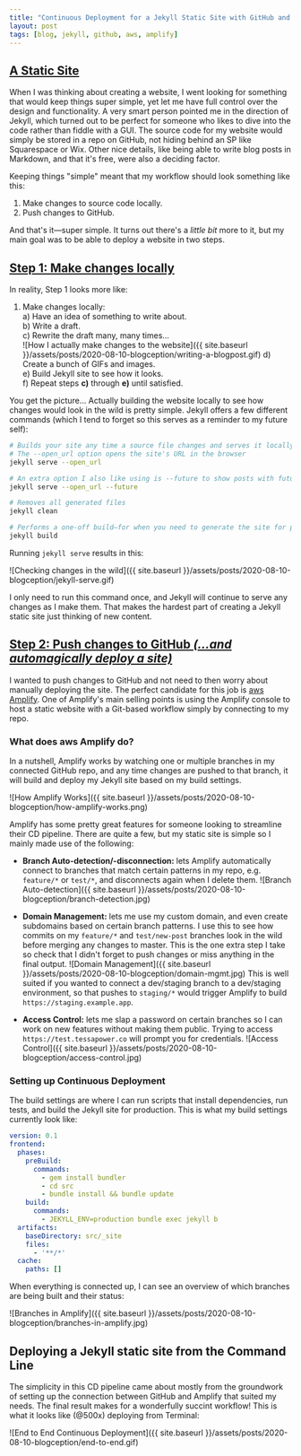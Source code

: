 ```yaml
---
title: "Continuous Deployment for a Jekyll Static Site with GitHub and aws Amplify"
layout: post
tags: [blog, jekyll, github, aws, amplify]
---
```

## [A Static Site](#a-static-site)

When I was thinking about creating a website, I went looking for something that would keep things super simple, yet let me have full control over the design and functionality. A very smart person pointed me in the direction of Jekyll, which turned out to be perfect for someone who likes to dive into the code rather than fiddle with a GUI. The source code for my website would simply be stored in a repo on GitHub, not hiding behind an SP like Squarespace or Wix. Other nice details, like being able to write blog posts in Markdown, and that it's free, were also a deciding factor.

Keeping things "simple" meant that my workflow should look something like this:
<!--more-->

1. Make changes to source code locally.
2. Push changes to GitHub.

And that's it—super simple. It turns out there's a *little bit* more to it, but my main goal was to be able to deploy a website in two steps.

## [Step 1: Make changes locally](#step-1-make-changes-locally)

In reality, Step 1 looks more like:

1. Make changes locally:<br>
  a) Have an idea of something to write about.<br>
  b) Write a draft.<br>
  c) Rewrite the draft many, many times...<br>
  ![How I actually make changes to the website]({{ site.baseurl }}/assets/posts/2020-08-10-blogception/writing-a-blogpost.gif)
  d) Create a bunch of GIFs and images.<br>
  e) Build Jekyll site to see how it looks.<br>
  f) Repeat steps **c)** through **e)** until satisfied.

You get the picture... Actually building the website locally to see how changes would look in the wild is pretty simple. Jekyll offers a few different commands (which I tend to forget so this serves as a reminder to my future self):

```bash
# Builds your site any time a source file changes and serves it locally
# The --open_url option opens the site's URL in the browser
jekyll serve --open_url

# An extra option I also like using is --future to show posts with future dates
jekyll serve --open_url --future

# Removes all generated files
jekyll clean

# Performs a one-off build—for when you need to generate the site for production
jekyll build
```

Running `jekyll serve` results in this:

![Checking changes in the wild]({{ site.baseurl }}/assets/posts/2020-08-10-blogception/jekyll-serve.gif)

I only need to run this command once, and Jekyll will continue to serve any changes as I make them. That makes the hardest part of creating a Jekyll static site just thinking of new content.

## [Step 2: Push changes to GitHub *(...and automagically deploy a site)*](#step-2-push-changes-to-github-and-automagically-deploy-a-site)

I wanted to push changes to GitHub and not need to then worry about manually deploying the site. The perfect candidate for this job is [aws Amplify](https://aws.amazon.com/amplify/). One of Amplify's main selling points is using the Amplify console to host a static website with a Git-based workflow simply by connecting to my repo.

### What does aws Amplify do?

In a nutshell, Amplify works by watching one or multiple branches in my connected GitHub repo, and any time changes are pushed to that branch, it will build and deploy my Jekyll site based on my build settings.

![How Amplify Works]({{ site.baseurl }}/assets/posts/2020-08-10-blogception/how-amplify-works.png)

Amplify has some pretty great features for someone looking to streamline their CD pipeline. There are quite a few, but my static site is simple so I mainly made use of the following:

- **Branch Auto-detection/-disconnection:** lets Amplify automatically connect to branches that match certain patterns in my repo, e.g. `feature/*` or `test/*`, and disconnects again when I delete them.
![Branch Auto-detection]({{ site.baseurl }}/assets/posts/2020-08-10-blogception/branch-detection.jpg)

- **Domain Management:** lets me use my custom domain, and even create subdomains based on certain branch patterns. I use this to see how commits on my `feature/*` and `test/new-post` branches look in the wild before merging any changes to master. This is the one extra step I take so check that I didn't forget to push changes or miss anything in the final output.
![Domain Management]({{ site.baseurl }}/assets/posts/2020-08-10-blogception/domain-mgmt.jpg)
This is well suited if you wanted to connect a dev/staging branch to a dev/staging environment, so that pushes to `staging/*` would trigger Amplify to build `https://staging.example.app`.

- **Access Control:** lets me slap a password on certain branches so I can work on new features without making them public. Trying to access `https://test.tessapower.co` will prompt you for credentials.
![Access Control]({{ site.baseurl }}/assets/posts/2020-08-10-blogception/access-control.jpg)

### Setting up Continuous Deployment

The build settings are where I can run scripts that install dependencies, run tests, and build the Jekyll site for production. This is what my build settings currently look like:

```yaml
version: 0.1
frontend:
  phases:
    preBuild:
      commands:
        - gem install bundler
        - cd src
        - bundle install && bundle update
    build:
      commands:
        - JEKYLL_ENV=production bundle exec jekyll b
  artifacts:
    baseDirectory: src/_site
    files:
      - '**/*'
  cache:
    paths: []
```

When everything is connected up, I can see an overview of which branches are being built and their status:

![Branches in Amplify]({{ site.baseurl }}/assets/posts/2020-08-10-blogception/branches-in-amplify.jpg)

## Deploying a Jekyll static site from the Command Line

The simplicity in this CD pipeline came about mostly from the groundwork of setting up the connection between GitHub and Amplify that suited my needs. The final result makes for a wonderfully succint workflow! This is what it looks like (@500x) deploying from Terminal:

![End to End Continuous Deployment]({{ site.baseurl }}/assets/posts/2020-08-10-blogception/end-to-end.gif)
